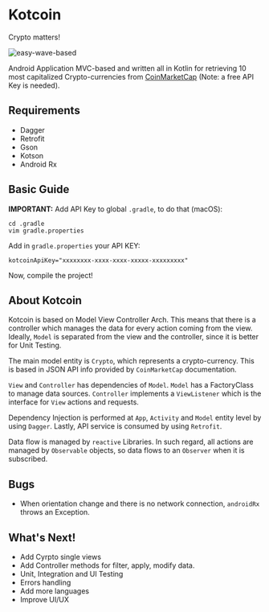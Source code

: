# Kotcoin

Crypto matters!

<img src="https://media.giphy.com/media/TzM708yJfPFcY/giphy.gif" alt="easy-wave-based">


Android Application MVC-based and written all in Kotlin for retrieving 10 most capitalized 
Crypto-currencies from [CoinMarketCap](https://coinmarketcap.com/api) (Note: a free API Key is needed).

## Requirements

- Dagger
- Retrofit
- Gson
- Kotson
- Android Rx

## Basic Guide

**IMPORTANT:** Add API Key to global `.gradle`, to do that (macOS):

    cd .gradle
    vim gradle.properties

Add in `gradle.properties` your API KEY:

    kotcoinApiKey="xxxxxxxx-xxxx-xxxx-xxxxx-xxxxxxxxx"

Now, compile the project!

## About Kotcoin

Kotcoin is based on Model View Controller Arch. This means that there is a controller which manages the 
data for every action coming from the view. Ideally, `Model` is separated from the view and 
the controller, since it is better for Unit Testing. 


The main model entity is `Crypto`, which represents a crypto-currency. This is based in JSON API info
provided by `CoinMarketCap` documentation.


`View` and `Controller` has dependencies of `Model`. `Model` has a FactoryClass to manage data sources.
`Controller` implements a `ViewListener` which is the interface for `View` actions and requests.


Dependency Injection is performed at `App`, `Activity` and `Model` entity level by using `Dagger`. 
Lastly, API service is consumed by using `Retrofit`.

Data flow is managed by `reactive` Libraries. In such regard, all actions are managed by `Observable` 
objects, so data flows to an `Observer` when it is subscribed.


## Bugs

- When orientation change and there is no network connection, `androidRx` throws an Exception.

## What's Next!

- Add Cyrpto single views
- Add Controller methods for filter, apply, modify data.
- Unit, Integration and UI Testing
- Errors handling
- Add more languages
- Improve UI/UX

